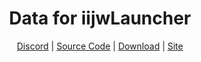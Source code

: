 <div align="center">

# Data for iijwLauncher

[Discord](#) | [Source Code](#) | [Download](#) | [Site](#)

</div>
